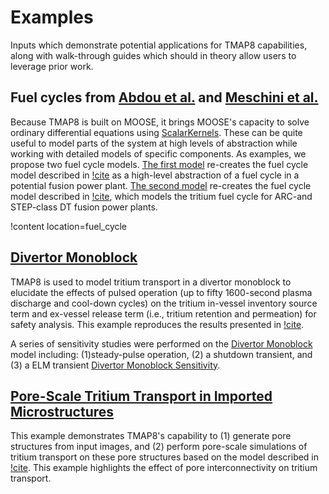 # Examples

Inputs which demonstrate potential applications for TMAP8 capabilities,
along with walk-through guides which should in theory allow users to
leverage prior work.

## Fuel cycles from [Abdou et al.](examples/fuel_cycle_Abdou/index.md) and [Meschini et al.](examples/fuel_cycle_Meschini/index.md)

Because TMAP8 is built on MOOSE, it brings MOOSE's capacity to solve ordinary differential
equations using [ScalarKernels](syntax/ScalarKernels/index.md). These can be quite useful to
model parts of the system at high levels of abstraction while working with detailed
models of specific components.
As examples, we propose two fuel cycle models.
[The first model](examples/fuel_cycle_Abdou/index.md) re-creates the fuel cycle model described in [!cite](Abdou2021) as a high-level abstraction of a fuel cycle in a potential fusion power plant.
[The second model](examples/fuel_cycle_Meschini/index.md) re-creates the fuel cycle model described in [!cite](meschini2023modeling), which models the tritium fuel cycle for ARC-and STEP-class DT fusion power plants.

!content location=fuel_cycle


## [Divertor Monoblock](examples/divertor_monoblock/index.md)

TMAP8 is used to model tritium transport in a divertor monoblock to elucidate the effects of pulsed operation (up to fifty 1600-second plasma discharge and cool-down cycles) on the tritium in-vessel inventory source term and ex-vessel release term (i.e., tritium retention and permeation) for safety analysis. This example reproduces the results presented in [!cite](Shimada2024114438).

A series of sensitivity studies were performed on the [Divertor Monoblock](examples/divertor_monoblock/index.md) model including:  (1)steady-pulse operation, (2) a shutdown transient, and (3) a ELM transient [Divertor Monoblock Sensitivity](divertor_monoblock/sensitivity.md). 

## [Pore-Scale Tritium Transport in Imported Microstructures](examples/pore_scale_transport/index.md)

This example demonstrates TMAP8's capability to (1) generate pore structures from input images,
and (2) perform pore-scale simulations of tritium transport on these pore structures based on the model described in [!cite](Simon2022).
This example highlights the effect of pore interconnectivity on tritium transport.
